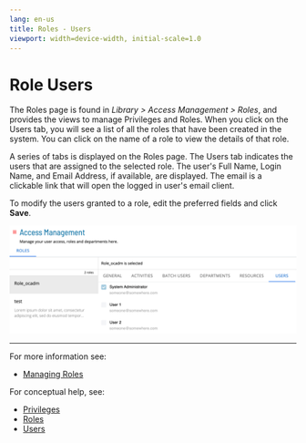 ```yaml
---
lang: en-us
title: Roles - Users
viewport: width=device-width, initial-scale=1.0
---
```


# Role Users

The Roles page is found in _Library > Access Management > Roles_, and provides the views to manage Privileges and Roles. When you click on the Users tab, you will see a list of all the roles that have been created in the system. You can click on the name of a role to view the details of that role.

A series of tabs is displayed on the Roles page. The Users tab indicates the users that are assigned to the selected role. The user's Full Name, Login Name, and Email Address, if available, are displayed. The email is a clickable link that will open the logged in user's email client.

To modify the users granted to a role, edit the preferred fields and click **Save**.

![Role Users](../../../../../../Resources/Images/SM/Library/AccessManagement/roles-users-tab.png 'Role Users')

---

For more information see:

- [Managing Roles](Managing-Roles-And-Privileges.md)

For conceptual help, see:

- [Privileges](../../../../../../administration/privileges.md)
- [Roles](../../../../../../administration/roles.md)
- [Users](../../../../../../administration/user-accounts.md)
